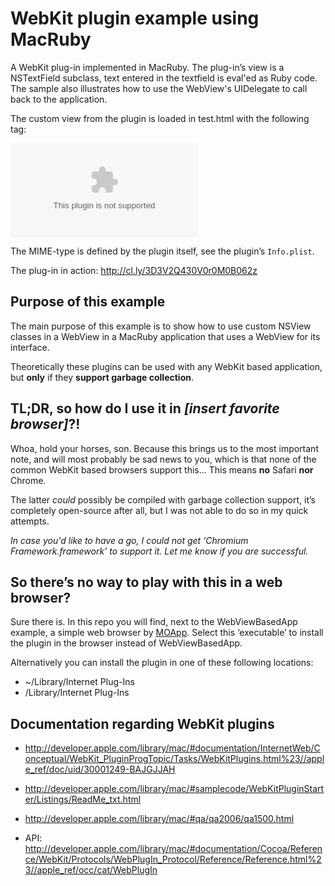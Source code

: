 WebKit plugin example using MacRuby
===================================

A WebKit plug-in implemented in MacRuby. The plug-in’s view is a NSTextField
subclass, text entered in the textfield is eval'ed as Ruby code. The sample
also illustrates how to use the WebView's UIDelegate to call back to the
application.

The custom view from the plugin is loaded in test.html with the following tag:

  <embed name="samplePlugin" type="application/x-simplewebkitplugin"></embed>

The MIME-type is defined by the plugin itself, see the plugin’s `Info.plist`.

The plug-in in action: http://cl.ly/3D3V2Q430V0r0M0B062z


Purpose of this example
-----------------------

The main purpose of this example is to show how to use custom NSView classes in
a WebView in a MacRuby application that uses a WebView for its interface.

Theoretically these plugins can be used with any WebKit based application, but
**only** if they **support garbage collection**.


TL;DR, so how do I use it in _[insert favorite browser]_?!
----------------------------------------------------------

Whoa, hold your horses, son. Because this brings us to the most important note,
and will most probably be sad news to you, which is that none of the common
WebKit based browsers support this... This means **no** Safari **nor** Chrome.

The latter _could_ possibly be compiled with garbage collection support, it’s
completely open-source after all, but I was not able to do so in my quick
attempts.

_In case you'd like to have a go, I could not get ‘Chromium Framework.framework’
to support it. Let me know if you are successful._


So there’s no way to play with this in a web browser?
-----------------------------------------------------

Sure there is. In this repo you will find, next to the WebViewBasedApp example,
a simple web browser by [MOApp][1]. Select this ‘executable’ to install the
plugin in the browser instead of WebViewBasedApp.

Alternatively you can install the plugin in one of these following locations:

* ~/Library/Internet Plug-Ins
* /Library/Internet Plug-Ins

[1]: http://moapp.tumblr.com/post/844757101/want-to-build-your-own-browser


Documentation regarding WebKit plugins
--------------------------------------

* http://developer.apple.com/library/mac/#documentation/InternetWeb/Conceptual/WebKit_PluginProgTopic/Tasks/WebKitPlugins.html%23//apple_ref/doc/uid/30001249-BAJGJJAH

* http://developer.apple.com/library/mac/#samplecode/WebKitPluginStarter/Listings/ReadMe_txt.html

* http://developer.apple.com/library/mac/#qa/qa2006/qa1500.html

* API: http://developer.apple.com/library/mac/#documentation/Cocoa/Reference/WebKit/Protocols/WebPlugIn_Protocol/Reference/Reference.html%23//apple_ref/occ/cat/WebPlugIn

